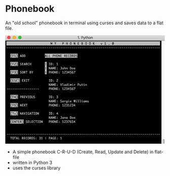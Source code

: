 # Phonebook

An "old school" phonebook in terminal using curses and saves data to a flat file.

![Screenshot](screenshot.png)

- A simple phonebook C-R-U-D (Create, Read, Update and Delete) in flat-file
- written in Python 3
- uses the curses library

